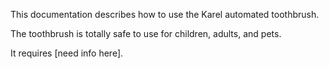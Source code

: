 This documentation describes how to use the Karel automated
toothbrush.

The toothbrush is totally safe to use for children, adults, and pets.

It requires [need info here].
